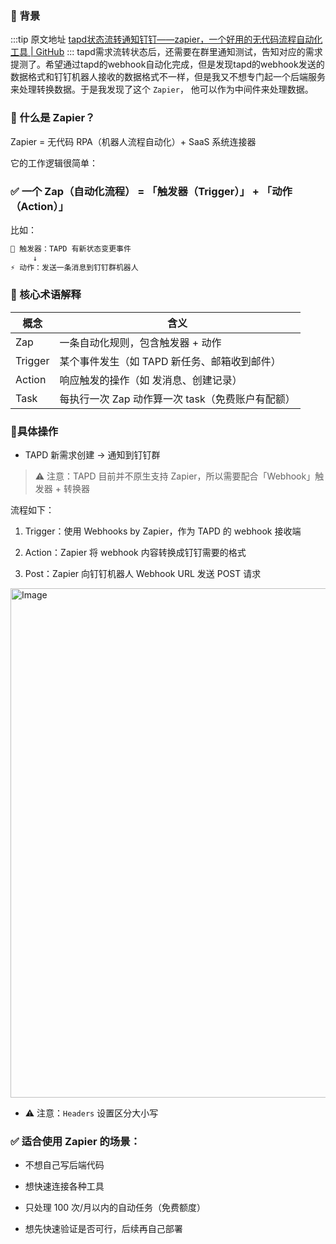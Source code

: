 ### 📖 背景

  :::tip 原文地址
  [tapd状态流转通知钉钉——zapier，一个好用的无代码流程自动化工具 | GitHub](https://github.com/jynba/jynba.github.io/issues/79)
  :::
  tapd需求流转状态后，还需要在群里通知测试，告知对应的需求提测了。希望通过tapd的webhook自动化完成，但是发现tapd的webhook发送的数据格式和钉钉机器人接收的数据格式不一样，但是我又不想专门起一个后端服务来处理转换数据。于是我发现了这个 `Zapier`， 他可以作为中间件来处理数据。

### 🧠 什么是 Zapier？
Zapier = 无代码 RPA（机器人流程自动化）+ SaaS 系统连接器

它的工作逻辑很简单：
### ✅ 一个 Zap（自动化流程） = 「触发器（Trigger）」 + 「动作（Action）」
比如：
```markdown
🧩 触发器：TAPD 有新状态变更事件
     ↓
⚡ 动作：发送一条消息到钉钉群机器人
```

 ### 🔧 核心术语解释

概念 | 含义
-- | --
Zap | 一条自动化规则，包含触发器 + 动作
Trigger | 某个事件发生（如 TAPD 新任务、邮箱收到邮件）
Action | 响应触发的操作（如 发消息、创建记录）
Task | 每执行一次 Zap 动作算一次 task（免费账户有配额）

### 🚀具体操作
* TAPD 新需求创建 → 通知到钉钉群

> ⚠️ 注意：TAPD 目前并不原生支持 Zapier，所以需要配合「Webhook」触发器 + 转换器

流程如下：

1. Trigger：使用 Webhooks by Zapier，作为 TAPD 的 webhook 接收端

2. Action：Zapier 将 webhook 内容转换成钉钉需要的格式

3. Post：Zapier 向钉钉机器人 Webhook URL 发送 POST 请求

<img width="1176" height="815" alt="Image" src="https://github.com/user-attachments/assets/3d1e496f-0a52-4fa5-958f-a3552dcd7cca" />

* ⚠️ 注意：`Headers` 设置区分大小写

### ✅ 适合使用 Zapier 的场景：

* 不想自己写后端代码

* 想快速连接各种工具

* 只处理 100 次/月以内的自动任务（免费额度）

* 想先快速验证是否可行，后续再自己部署



